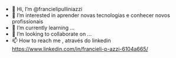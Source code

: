 - 👋 Hi, I’m @francielipulliniazzi
- 👀 I’m interested in  aprender novas tecnologias e conhecer novos profissionais
- 🌱 I’m currently learning ...
- 💞️ I’m looking to collaborate on ...
- 📫 How to reach me , através do linkedin https://www.linkedin.com/in/francieli-p-azzi-6104a665/

<!---
francielipulliniazzi/francielipulliniazzi is a ✨ special ✨ repository because its `README.md` (this file) appears on your GitHub profile.
You can click the Preview link to take a look at your changes.
--->
